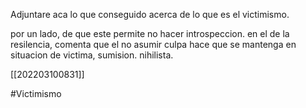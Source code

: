 Adjuntare aca lo que conseguido acerca de lo que es el victimismo.

por un lado, de que este permite no hacer introspeccion.
en el de la resilencia, comenta que el no asumir culpa hace que se mantenga en situacion de victima, sumision. nihilista.

[[202203100831]]

#Victimismo
